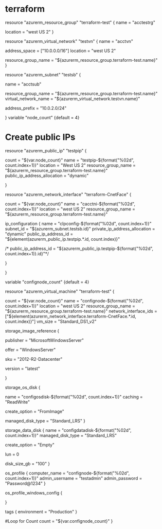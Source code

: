 # terraform
resource "azurerm_resource_group" "terraform-test" {
name     = "acctestrg"

location = "west US 2"
}

resource "azurerm_virtual_network" "testvn" {
name                = "acctvn"

address_space       = ["10.0.0.0/16"]
location            = "west US 2"

resource_group_name = "${azurerm_resource_group.terraform-test.name}"
}




resource "azurerm_subnet" "testsb" {


name                 = "acctsub"

resource_group_name  = "${azurerm_resource_group.terraform-test.name}"
virtual_network_name = "${azurerm_virtual_network.testvn.name}"

address_prefix       = "10.0.2.0/24"


}
variable "node_count" {default = 4}
# Create public IPs
resource "azurerm_public_ip" "testpip" {

count = "${var.node_count}"
    name = "testpip-${format("%02d", count.index+1)}"
    location                     = "West US 2"
    resource_group_name          = "${azurerm_resource_group.terraform-test.name}"
    public_ip_address_allocation = "dynamic"


}




resource "azurerm_network_interface" "terraform-CnetFace" {

count = "${var.node_count}"
  name = "cacctni-${format("%02d", count.index+1)}"
  location = "west US 2"
  resource_group_name = "${azurerm_resource_group.terraform-test.name}"

  ip_configuration {
      name = "cIpconfig-${format("%02d", count.index+1)}"
      subnet_id = "${azurerm_subnet.testsb.id}"
      private_ip_address_allocation = "dynamic"
      public_ip_address_id          = "${element(azurerm_public_ip.testpip.*.id, count.index)}"

  /*    public_ip_address_id          = "${azurerm_public_ip.testpip-${format("%02d", count.index+1)}.id}"*/

  }

}



variable "confignode_count" {default = 4}

resource "azurerm_virtual_machine" "terraform-test" {

count = "${var.node_count}"
  name   = "confignode-${format("%02d", count.index+1)}"
  location = "west US 2"
  resource_group_name = "${azurerm_resource_group.terraform-test.name}"
 network_interface_ids = ["${element(azurerm_network_interface.terraform-CnetFace.*.id, count.index)}"]
  vm_size               = "Standard_DS1_v2"



storage_image_reference {

publisher = "MicrosoftWindowsServer"

offer     = "WindowsServer"

sku       = "2012-R2-Datacenter"

version   = "latest"

  }

  storage_os_disk {

name = "configosdisk-${format("%02d", count.index+1)}"
caching           = "ReadWrite"

create_option     = "FromImage"

managed_disk_type = "Standard_LRS"
  }

  storage_data_disk {
  name          = "configdatadisk-${format("%02d", count.index+1)}"
    managed_disk_type = "Standard_LRS"

create_option     = "Empty"

lun               = 0

disk_size_gb      = "100"
  }

  os_profile {
      computer_name = "confignode-${format("%02d", count.index+1)}"
      admin_username = "testadmin"
      admin_password = "Password@1234"
  }

  os_profile_windows_config {

  }

  tags {
      environment = "Production"
  }

  #Loop for Count
  count = "${var.confignode_count}"
}

